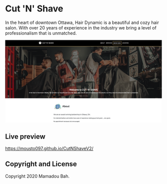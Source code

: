 # Cut 'N' Shave

In the heart of downtown Ottawa, Hair Dynamic is a beautiful and cozy hair salon. With over 20 years of experience in the industry we bring a level of professionalism that is unmatched.

![Showcase image](https://github.com/Mousto097/CutNShaveV2/blob/master/assets/images/showcase.png)
## Live preview

https://mousto097.github.io/CutNShaveV2/
## Copyright and License

Copyright 2020 Mamadou Bah.